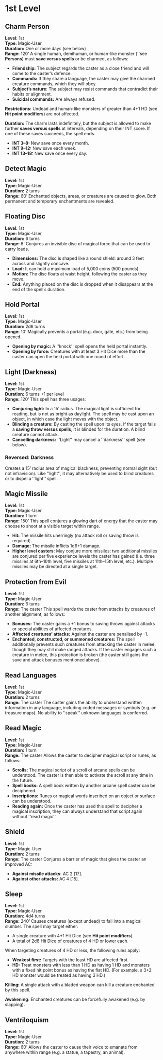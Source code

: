 # 1st Level

## Charm Person

**Level:** 1st  
**Type:** Magic-User  
**Duration:** One or more days (see below)  
**Range:** 120’
A single human, demihuman, or human-like monster (''see **Persons**) must **save versus spells** or be charmed, as follows:

* **Friendship:** The subject regards the caster as a close friend and will come to the caster’s defence.
* **Commands:** If they share a language, the caster may give the charmed creature commands, which they will obey.
* **Subject’s nature:** The subject may resist commands that contradict their habits or alignment.
* **Suicidal commands:** Are always refused.

**Restrictions:** Undead and human-like monsters of greater than 4+1 HD (see **Hit point modifiers**) are not affected.

**Duration:** The charm lasts indefinitely, but the subject is allowed to make further **saves versus spells** at intervals, depending on their INT score. If one of these saves succeeds, the spell ends.

* **INT 3–8:** New save once every month.
* **INT 9–12:** New save each week.
* **INT 13–18:** New save once every day.

## Detect Magic

**Level:** 1st  
**Type:** Magic-User  
**Duration:** 2 turns  
**Range:** 60’
Enchanted objects, areas, or creatures are caused to glow. Both permanent and temporary enchantments are revealed.

## Floating Disc

**Level:** 1st  
**Type:** Magic-User  
**Duration:** 6 turns  
**Range:** 6’
Conjures an invisible disc of magical force that can be used to carry loads.

* **Dimensions:** The disc is shaped like a round shield: around 3 feet across and slightly concave.
* **Load:** It can hold a maximum load of 5,000 coins (500 pounds).
* **Motion:** The disc floats at waist height, following the caster as they move.
* **End:** Anything placed on the disc is dropped when it disappears at the end of the spell’s duration.

## Hold Portal

**Level:** 1st  
**Type:** Magic-User  
**Duration:** 2d6 turns  
**Range:** 10’
Magically prevents a portal (e.g. door, gate, etc.) from being opened.

* **Opening by magic:** A ''knock'' spell opens the held portal instantly.
* **Opening by force:** Creatures with at least 3 Hit Dice more than the caster can open the held portal with one round of effort.

## Light (Darkness)

**Level:** 1st  
**Type:** Magic-User  
**Duration:** 6 turns +1 per level  
**Range:** 120’
This spell has three usages:

* **Conjuring light:** In a 15’ radius. The magical light is sufficient for reading, but is not as bright as daylight. The spell may be cast upon an object, in which case the light moves with the object.
* **Blinding a creature:** By casting the spell upon its eyes. If the target fails a **saving throw versus spells**, it is blinded for the duration. A blind creature cannot attack.
* **Cancelling darkness:** ''Light'' may cancel a ''darkness'' spell (see below).

### Reversed: Darkness

Creates a 15’ radius area of magical blackness, preventing normal sight (but not infravision). Like ''light'', it may alternatively be used to blind creatures or to dispel a ''light'' spell.

## Magic Missile

**Level:** 1st  
**Type:** Magic-User  
**Duration:** 1 turn  
**Range:** 150’
This spell conjures a glowing dart of energy that the caster may choose to shoot at a visible target within range.

* **Hit:** The missile hits unerringly (no attack roll or saving throw is required).
* **Damage:** The missile inflicts 1d6+1 damage.
* **Higher level casters:** May conjure more missiles: two additional missiles are conjured per five experience levels the caster has gained (i.e. three missiles at 6th–10th level, five missiles at 11th–15th level, etc.). Multiple missiles may be directed at a single target.

## Protection from Evil

**Level:** 1st  
**Type:** Magic-User  
**Duration:** 6 turns  
**Range:** The caster
This spell wards the caster from attacks by creatures of another alignment, as follows:

* **Bonuses:** The caster gains a +1 bonus to saving throws against attacks or special abilities of affected creatures.
* **Affected creatures’ attacks:** Against the caster are penalised by -1.
* **Enchanted, constructed, or summoned creatures:** The spell additionally prevents such creatures from attacking the caster in melee, though they may still make ranged attacks. If the caster engages such a creature in melee, this protection is broken (the caster still gains the save and attack bonuses mentioned above).

## Read Languages

**Level:** 1st  
**Type:** Magic-User  
**Duration:** 2 turns  
**Range:** The caster
The caster gains the ability to understand written information in any language, including coded messages or symbols (e.g. on treasure maps). No ability to ''speak'' unknown languages is conferred.

## Read Magic

**Level:** 1st  
**Type:** Magic-User  
**Duration:** 1 turn  
**Range:** The caster
Allows the caster to decipher magical script or runes, as follows:

* **Scrolls:** The magical script of a scroll of arcane spells can be understood. The caster is then able to activate the scroll at any time in the future.
* **Spell books:** A spell book written by another arcane spell caster can be deciphered.
* **Inscriptions:** Runes or magical words inscribed on an object or surface can be understood.
* **Reading again:** Once the caster has used this spell to decipher a magical inscription, they can always understand that script again without ''read magic''.

## Shield

**Level:** 1st  
**Type:** Magic-User  
**Duration:** 2 turns  
**Range:** The caster
Conjures a barrier of magic that gives the caster an improved AC:

* **Against missile attacks:** AC 2 [17].
* **Against other attacks:** AC 4 [15].

## Sleep

**Level:** 1st  
**Type:** Magic-User  
**Duration:** 4d4 turns  
**Range:** 240’
Causes creatures (except undead) to fall into a magical slumber. The spell may target either:

* A single creature with 4+1 Hit Dice (see **Hit point modifiers**).
* A total of 2d8 Hit Dice of creatures of 4 HD or lower each.

When targeting creatures of 4 HD or less, the following rules apply:

* **Weakest first:** Targets with the least HD are affected first.
* **HD:** Treat monsters with less than 1 HD as having 1 HD and monsters with a fixed hit point bonus as having the flat HD. (For example, a 3+2 HD monster would be treated as having 3 HD.)

**Killing:** A single attack with a bladed weapon can kill a creature enchanted by this spell.

**Awakening:** Enchanted creatures can be forcefully awakened (e.g. by slapping).

## Ventriloquism

**Level:** 1st  
**Type:** Magic-User  
**Duration:** 2 turns  
**Range:** 60’
Allows the caster to cause their voice to emanate from anywhere within range (e.g. a statue, a tapestry, an animal).
